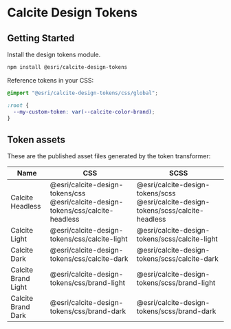 # Calcite Design Tokens

## Getting Started

Install the design tokens module.

```bash
npm install @esri/calcite-design-tokens
```

Reference tokens in your CSS:

```css
@import "@esri/calcite-design-tokens/css/global";

:root {
  --my-custom-token: var(--calcite-color-brand);
}
```

## Token assets

These are the published asset files generated by the token transformer:

| Name                | CSS                                                                              | SCSS                                                                               |
| ------------------- | -------------------------------------------------------------------------------- | ---------------------------------------------------------------------------------- |
| Calcite Headless    | @esri/calcite-design-tokens/css @esri/calcite-design-tokens/css/calcite-headless | @esri/calcite-design-tokens/scss @esri/calcite-design-tokens/scss/calcite-headless |
| Calcite Light       | @esri/calcite-design-tokens/css/calcite-light                                    | @esri/calcite-design-tokens/scss/calcite-light                                     |
| Calcite Dark        | @esri/calcite-design-tokens/css/calcite-dark                                     | @esri/calcite-design-tokens/scss/calcite-dark                                      |
| Calcite Brand Light | @esri/calcite-design-tokens/css/brand-light                                      | @esri/calcite-design-tokens/scss/brand-light                                       |
| Calcite Brand Dark  | @esri/calcite-design-tokens/css/brand-dark                                       | @esri/calcite-design-tokens/scss/brand-dark                                        |

